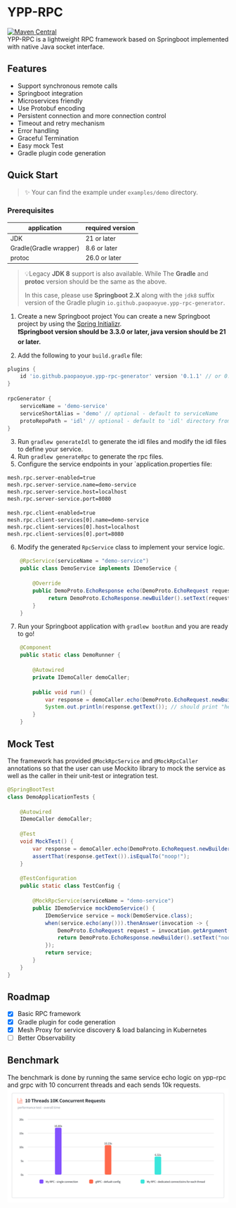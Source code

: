 # YPP-RPC
[![Maven Central](https://img.shields.io/maven-central/v/io.github.paopaoyue/ypp-rpc.svg)](https://search.maven.org/artifact/io.github.paopaoyue/ypp-rpc) </br>
YPP-RPC is a lightweight RPC framework based on Springboot implemented with native Java socket interface.

## Features

- Support synchronous remote calls
- Springboot integration
- Microservices friendly
- Use Protobuf encoding
- Persistent connection and more connection control
- Timeout and retry mechanism
- Error handling
- Graceful Termination
- Easy mock Test
- Gradle plugin code generation

## Quick Start

> ✨ Your can find the example under `examples/demo` directory.

### Prerequisites

| application            | required version |
|------------------------|------------------|
| JDK                    | 21 or later      |
| Gradle(Gradle wrapper) | 8.6 or later     |
| protoc                 | 26.0 or later    |

> 💡Legacy **JDK 8** support is also available. While The **Gradle** and **protoc** version should be the same as the above.
> 
> In this case, please use **Springboot 2.X** along with the `jdk8` suffix version of the Gradle plugin `io.github.paopaoyue.ypp-rpc-generator`.

1. Create a new Springboot project
You can create a new Springboot project by using the [Spring Initializr](https://start.spring.io/). <br>
<b> ❗Springboot version should be 3.3.0 or later, java version should be 21 or later. </b>

2. Add the following to your `build.gradle` file:
```groovy
plugins {
    id 'io.github.paopaoyue.ypp-rpc-generator' version '0.1.1' // or 0.1.1-jdk8 for java 8 
}

rpcGenerator {
    serviceName = 'demo-service'
    serviceShortAlias = 'demo' // optional - default to serviceName
    protoRepoPath = 'idl' // optional - default to 'idl' directory from the project root
}
```

3. Run `gradlew generateIdl` to generate the idl files and modify the idl files to define your service.
4. Run `gradlew generateRpc` to generate the rpc files.
5. Configure the service endpoints in your `application.properties file:
```properties
mesh.rpc.server-enabled=true
mesh.rpc.server-service.name=demo-service
mesh.rpc.server-service.host=localhost
mesh.rpc.server-service.port=8080

mesh.rpc.client-enabled=true
mesh.rpc.client-services[0].name=demo-service
mesh.rpc.client-services[0].host=localhost
mesh.rpc.client-services[0].port=8080
```
6. Modify the generated `RpcService` class to implement your service logic.
```Java
    @RpcService(serviceName = "demo-service")
    public class DemoService implements IDemoService {
    
        @Override
        public DemoProto.EchoResponse echo(DemoProto.EchoRequest request) {
             return DemoProto.EchoResponse.newBuilder().setText(request.getText()).build();
        }
    }
```
7. Run your Springboot application with `gradlew bootRun` and you are ready to go!
```Java
    @Component
    public static class DemoRunner {

        @Autowired
        private IDemoCaller demoCaller;

        public void run() {
            var response = demoCaller.echo(DemoProto.EchoRequest.newBuilder().setText("hello world").build(), new CallOption());
            System.out.println(response.getText()); // should print "hello world"
        }
    }
```

## Mock Test
The framework has provided `@MockRpcService` and `@MockRpcCaller` annotations so that the user can use Mockito library to mock the service as well as the caller in their unit-test or integration test.
```Java
@SpringBootTest
class DemoApplicationTests {

    @Autowired
    IDemoCaller demoCaller;

    @Test
    void MockTest() {
        var response = demoCaller.echo(DemoProto.EchoRequest.newBuilder().setText("hello world").build(), new CallOption());
        assertThat(response.getText()).isEqualTo("noop!");
    }

    @TestConfiguration
    public static class TestConfig {

        @MockRpcService(serviceName = "demo-service")
        public IDemoService mockDemoService() {
            IDemoService service = mock(DemoService.class);
            when(service.echo(any())).thenAnswer(invocation -> {
                DemoProto.EchoRequest request = invocation.getArgument(0);
                return DemoProto.EchoResponse.newBuilder().setText("noop!").build();
            });
            return service;
        }
    }
}
```

## Roadmap

- [X] Basic RPC framework
- [X] Gradle plugin for code generation
- [X] Mesh Proxy for service discovery & load balancing in Kubernetes
- [ ] Better Observability

## Benchmark
The benchmark is done by running the same service echo logic on ypp-rpc and grpc with 10 concurrent threads and each sends 10k requests.
![benchmark](benchmark.png)